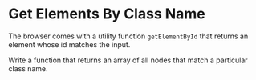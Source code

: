 # Get Elements By Class Name

The browser comes with a utility function `getElementById` that returns an element whose id matches the input.

Write a function that returns an array of all nodes that match a particular class name.

